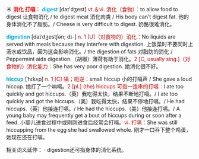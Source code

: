 ☀ <font color="red">**消化 打嗝：**</font>
<font color="sky blue">**digest**</font> [daɪ'dʒest] 
<font color="#c00000">vt.＆vi. 消化（食物）：</font>to allow food to digest 让食物消化 / to digest meat 消化肉类 / His body can’t digest fat. 他的身体消化不了脂肪。/ Cheese is very difficult to digest. 奶酪很难消化。

<font color="sky blue">**digestion**</font> [daɪˈdʒestʃən; dɪ-]
<font color="#c00000">n. 1 [U]（对食物的）消化：</font>No liquids are served with meals because they interfere with digestion. 上饭菜时不要同时上汤水或饮品，因为这会影响消化。/ the digestion of fats 对脂肪的消化 / Peppermint aids digestion.（胡椒）薄荷有助于消化。<font color="#c00000">2 [C, usually sing.]（对食物的）消化能力：</font>She has very poor digestion. 她消化很不好。
           
<font color="sky blue">**hiccup**</font> [ˈhɪkʌp]
<font color="#c00000">n. 1 [C] 嗝；呃逆：</font>small hiccup 小的打嗝声 / She gave a loud hiccup. 她打了一个响嗝。<font color="#c00000">2 [pl.] (the) hiccups 可指一连串的打嗝：</font>I ate too quickly and got hiccups.（英）我吃得太快，结果不断地打嗝。/ I ate too quickly and got the hiccups.（美）我吃得太快，结果不停地打嗝。/ He had hiccups.（英）他接连打嗝。/ He had the hiccups.（美）他接连打嗝。/ A young baby may frequently get a bout of hiccups during or soon after a feed. 小婴儿进食过程中或刚刚进食后经常会打嗝。<font color="#c00000">vi. 打嗝：</font>She was still hiccupping from the egg she had swallowed whole. 刚才一口吞下整个鸡蛋，她现在还在打嗝。

相关词义延伸：
· digestion还可指身体的消化系统。